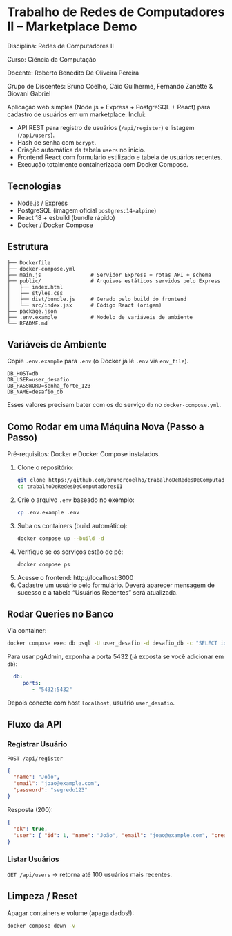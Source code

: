 # Trabalho de Redes de Computadores II – Marketplace Demo

Disciplina: Redes de Computadores II

Curso: Ciência da Computação

Docente: Roberto Benedito De Oliveira Pereira

Grupo de Discentes: Bruno Coelho, Caio Guilherme, Fernando Zanette & Giovani Gabriel

Aplicação web simples (Node.js + Express + PostgreSQL + React) para cadastro de usuários em um marketplace. Inclui:

- API REST para registro de usuários (`/api/register`) e listagem (`/api/users`).
- Hash de senha com `bcrypt`.
- Criação automática da tabela `users` no início.
- Frontend React com formulário estilizado e tabela de usuários recentes.
- Execução totalmente containerizada com Docker Compose.

## Tecnologias

- Node.js / Express
- PostgreSQL (imagem oficial `postgres:14-alpine`)
- React 18 + esbuild (bundle rápido)
- Docker / Docker Compose

## Estrutura

```
├── Dockerfile
├── docker-compose.yml
├── main.js                # Servidor Express + rotas API + schema
├── public/                # Arquivos estáticos servidos pelo Express
│   ├── index.html
│   ├── styles.css
│   ├── dist/bundle.js     # Gerado pelo build do frontend
│   └── src/index.jsx      # Código React (origem)
├── package.json
├── .env.example           # Modelo de variáveis de ambiente
└── README.md
```

## Variáveis de Ambiente

Copie `.env.example` para `.env` (o Docker já lê `.env` via `env_file`).

```
DB_HOST=db
DB_USER=user_desafio
DB_PASSWORD=senha_forte_123
DB_NAME=desafio_db
```

Esses valores precisam bater com os do serviço `db` no `docker-compose.yml`.

## Como Rodar em uma Máquina Nova (Passo a Passo)

Pré-requisitos: Docker e Docker Compose instalados.

1. Clone o repositório:
	```bash
	git clone https://github.com/brunorcoelho/trabalhoDeRedesDeComputadoresII.git
	cd trabalhoDeRedesDeComputadoresII
	```
2. Crie o arquivo `.env` baseado no exemplo:
	```bash
	cp .env.example .env
	```
3. Suba os containers (build automático):
	```bash
	docker compose up --build -d
	```
4. Verifique se os serviços estão de pé:
	```bash
	docker compose ps
	```
5. Acesse o frontend: http://localhost:3000
6. Cadastre um usuário pelo formulário. Deverá aparecer mensagem de sucesso e a tabela “Usuários Recentes” será atualizada.

## Rodar Queries no Banco

Via container:
```bash
docker compose exec db psql -U user_desafio -d desafio_db -c "SELECT id, name, email, created_at FROM users;"
```

Para usar pgAdmin, exponha a porta 5432 (já exposta se você adicionar em `db`):
```yaml
  db:
	 ports:
		- "5432:5432"
```
Depois conecte com host `localhost`, usuário `user_desafio`.

## Fluxo da API

### Registrar Usuário
`POST /api/register`
```json
{
  "name": "João",
  "email": "joao@example.com",
  "password": "segredo123"
}
```
Resposta (200):
```json
{
  "ok": true,
  "user": { "id": 1, "name": "João", "email": "joao@example.com", "created_at": "2025-08-17T21:58:58.857Z" }
}
```

### Listar Usuários
`GET /api/users` -> retorna até 100 usuários mais recentes.

## Limpeza / Reset
Apagar containers e volume (apaga dados!):
```bash
docker compose down -v
```
